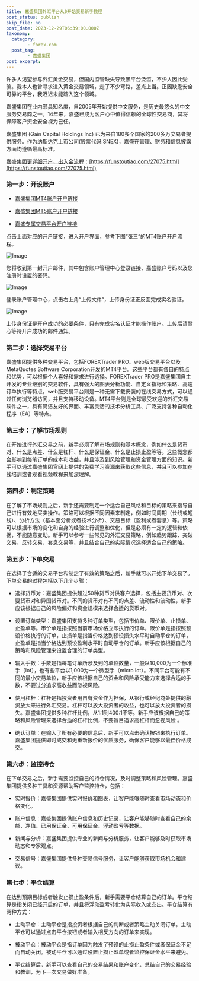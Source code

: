 ```yaml
---
title: 嘉盛集团外汇平台从0开始交易新手教程
post_status: publish
skip_file: no
post_date: 2023-12-29T06:39:00.000Z
taxonomy:
  category:
        - forex-com
  post_tag:
        - 嘉盛集团
post_excerpt: 
---
```

许多人渴望参与外汇黄金交易，但国内监管缺失导致黑平台泛滥，不少人因此受骗。我本人也曾寻求进入黄金交易领域，走了不少弯路，差点上当。正因缺乏安全可靠的平台，我迟迟未能踏入这个领域。

嘉盛集团在业内颇具知名度，自2005年开始提供中文服务，是历史最悠久的中文服务交易商之一。14年来，嘉盛已成为客户心中值得信赖的全球性交易商，其将保障客户资金安全视为己任。

嘉盛集团 (Gain Capital Holdings Inc) 已为来自180多个国家的200多万交易者提供服务。作为纳斯达克上市公司(股票代码:SNEX)，嘉盛在管理、财务和信息披露方面均遵循最高标准。

[嘉盛集团更详细开户，出入金流程](https://funstoutiao.com/27075.html)：[https://funstoutiao.com/27075.html](https://funstoutiao.com/27075.html)

### 第一步：开设账户

* [嘉盛集团MT4账户开户链接](https://s.ssgg.net/jsmt4)

* [嘉盛集团MT5账户开户链接](https://s.ssgg.net/jsmt5)

* [嘉盛专属交易平台开户链接](https://s.ssgg.net/js)

点击上面对应的开户链接，进入开户界面，参考下图“张三”的MT4账户开户流程。

![Image](https://prod-files-secure.s3.us-west-2.amazonaws.com/39ed1227-6d7d-4570-be36-9ccd4a2c4241/7a167aea-686b-400d-af59-4e18eb607a40/640.png?X-Amz-Algorithm=AWS4-HMAC-SHA256&X-Amz-Content-Sha256=UNSIGNED-PAYLOAD&X-Amz-Credential=ASIAZI2LB466XB4PLFJT%2F20250919%2Fus-west-2%2Fs3%2Faws4_request&X-Amz-Date=20250919T161309Z&X-Amz-Expires=3600&X-Amz-Security-Token=IQoJb3JpZ2luX2VjEFsaCXVzLXdlc3QtMiJHMEUCIARLS%2BtnUM2PqRlwGl%2F0dVbUkp2pZFbVQC3uhzkdFIIrAiEApr1ya%2FK1bKTRcMXhPDRov0jvfKeZ1azSNVjFxgeKw30qiAQI1P%2F%2F%2F%2F%2F%2F%2F%2F%2F%2FARAAGgw2Mzc0MjMxODM4MDUiDFQdLU9mJS%2BFE6QezCrcA7ar%2B%2Bz0ITqTmZCkq3oZgXCDSC9iUrFUhMk%2FWH58hMoKfwQ1pgXFrDFbhublk%2BgtyQT9vwwxlZnCCwTwhB4MdU%2BmfJjqYmpqFVZqJimH%2F4Ks8nUey%2F8HfyL7x6ilgQ4ZFpC6SH1LVLiqQnqfIIIhVdLp2O0mPjnylwkkaxUNoVM3PHEIDQweJeaALoexQQLOaz8iulP4PpzMPn%2B66A0zEFFuffXxsdCkwE47vHBaOHstLPMoTUN1J0lt0K%2Br6upW7ShxXcy1MBwu4XEQbK1w8qjuiOEn0OL%2B%2BthZx6dndt%2B06%2Fpq4UuOBKcKewgHybQgrtb3Wf5O4NZPaOCbT0bOHlU8hTDYSt7SFByLgUpsq8dpdA1WdbxsFlgsajvjBknGxk2mhUkfJVMK3QLE4BO1L3voL9VtkAne4Ymb2pT435kylG0MiAbz7ghAWSVZE%2FvX%2B7s1K9sxr%2F8ATyDxoSyR5SiQoZ%2F%2B4Yf7oHSeROs5L1I8Vqt4YkwupyHKT9Ypx9RyhYN32LtRbb43B9JTxLZuiX7cmfnxqznr8NvrHLli6GY0nEyorHPIIzC9gL9BCbQCFGKyrUdRnOS%2BkrbHvJ1xcXEYCcOJ2FEKU9jPwFQoSWkX%2FCxHukIXfIkOeav1MKvitMYGOqUBn6UMmCGdkU%2BpzpvGfZqJW%2FWPFN5wIhuv2e6ly8tORYF%2FcyZ1EJqXVv7zDsddelL9eeEoREknXv5QLYkrzerKSQWPxJrIjjOkZhkLaq%2BImJBlb7a7nxxogpkKOrtn01pTGfa51GkTTg2vMw7LKEbFhdYAQq3ST1efM7O8OJ9YKatwcDsmrfhORTiX00%2B%2Fz0yWmS0Ap89OSzTjMfDqErWvpx8u60Sb&X-Amz-Signature=6fd7e343b3c73d579116e63aed0ae7226b162a09c9a1d7732792d48be1e7f008&X-Amz-SignedHeaders=host&x-amz-checksum-mode=ENABLED&x-id=GetObject)

您将收到第一封开户邮件，其中包含账户管理中心登录链接、嘉盛账户号码以及您注册时设置的密码。

![Image](https://prod-files-secure.s3.us-west-2.amazonaws.com/39ed1227-6d7d-4570-be36-9ccd4a2c4241/eaa1c6b3-2877-4284-a0e1-530e222c27fb/image.png?X-Amz-Algorithm=AWS4-HMAC-SHA256&X-Amz-Content-Sha256=UNSIGNED-PAYLOAD&X-Amz-Credential=ASIAZI2LB466XB4PLFJT%2F20250919%2Fus-west-2%2Fs3%2Faws4_request&X-Amz-Date=20250919T161309Z&X-Amz-Expires=3600&X-Amz-Security-Token=IQoJb3JpZ2luX2VjEFsaCXVzLXdlc3QtMiJHMEUCIARLS%2BtnUM2PqRlwGl%2F0dVbUkp2pZFbVQC3uhzkdFIIrAiEApr1ya%2FK1bKTRcMXhPDRov0jvfKeZ1azSNVjFxgeKw30qiAQI1P%2F%2F%2F%2F%2F%2F%2F%2F%2F%2FARAAGgw2Mzc0MjMxODM4MDUiDFQdLU9mJS%2BFE6QezCrcA7ar%2B%2Bz0ITqTmZCkq3oZgXCDSC9iUrFUhMk%2FWH58hMoKfwQ1pgXFrDFbhublk%2BgtyQT9vwwxlZnCCwTwhB4MdU%2BmfJjqYmpqFVZqJimH%2F4Ks8nUey%2F8HfyL7x6ilgQ4ZFpC6SH1LVLiqQnqfIIIhVdLp2O0mPjnylwkkaxUNoVM3PHEIDQweJeaALoexQQLOaz8iulP4PpzMPn%2B66A0zEFFuffXxsdCkwE47vHBaOHstLPMoTUN1J0lt0K%2Br6upW7ShxXcy1MBwu4XEQbK1w8qjuiOEn0OL%2B%2BthZx6dndt%2B06%2Fpq4UuOBKcKewgHybQgrtb3Wf5O4NZPaOCbT0bOHlU8hTDYSt7SFByLgUpsq8dpdA1WdbxsFlgsajvjBknGxk2mhUkfJVMK3QLE4BO1L3voL9VtkAne4Ymb2pT435kylG0MiAbz7ghAWSVZE%2FvX%2B7s1K9sxr%2F8ATyDxoSyR5SiQoZ%2F%2B4Yf7oHSeROs5L1I8Vqt4YkwupyHKT9Ypx9RyhYN32LtRbb43B9JTxLZuiX7cmfnxqznr8NvrHLli6GY0nEyorHPIIzC9gL9BCbQCFGKyrUdRnOS%2BkrbHvJ1xcXEYCcOJ2FEKU9jPwFQoSWkX%2FCxHukIXfIkOeav1MKvitMYGOqUBn6UMmCGdkU%2BpzpvGfZqJW%2FWPFN5wIhuv2e6ly8tORYF%2FcyZ1EJqXVv7zDsddelL9eeEoREknXv5QLYkrzerKSQWPxJrIjjOkZhkLaq%2BImJBlb7a7nxxogpkKOrtn01pTGfa51GkTTg2vMw7LKEbFhdYAQq3ST1efM7O8OJ9YKatwcDsmrfhORTiX00%2B%2Fz0yWmS0Ap89OSzTjMfDqErWvpx8u60Sb&X-Amz-Signature=962385c1b7bc9c44085c0d6ee71bd5ac55d49494c61ed6c47cddcd2d502e31e7&X-Amz-SignedHeaders=host&x-amz-checksum-mode=ENABLED&x-id=GetObject)

登录账户管理中心，点击右上角“上传文件”，上传身份证正反面完成实名验证。

![Image](https://prod-files-secure.s3.us-west-2.amazonaws.com/39ed1227-6d7d-4570-be36-9ccd4a2c4241/54090639-09fc-46b4-a135-e0289f707147/image.png?X-Amz-Algorithm=AWS4-HMAC-SHA256&X-Amz-Content-Sha256=UNSIGNED-PAYLOAD&X-Amz-Credential=ASIAZI2LB466XB4PLFJT%2F20250919%2Fus-west-2%2Fs3%2Faws4_request&X-Amz-Date=20250919T161309Z&X-Amz-Expires=3600&X-Amz-Security-Token=IQoJb3JpZ2luX2VjEFsaCXVzLXdlc3QtMiJHMEUCIARLS%2BtnUM2PqRlwGl%2F0dVbUkp2pZFbVQC3uhzkdFIIrAiEApr1ya%2FK1bKTRcMXhPDRov0jvfKeZ1azSNVjFxgeKw30qiAQI1P%2F%2F%2F%2F%2F%2F%2F%2F%2F%2FARAAGgw2Mzc0MjMxODM4MDUiDFQdLU9mJS%2BFE6QezCrcA7ar%2B%2Bz0ITqTmZCkq3oZgXCDSC9iUrFUhMk%2FWH58hMoKfwQ1pgXFrDFbhublk%2BgtyQT9vwwxlZnCCwTwhB4MdU%2BmfJjqYmpqFVZqJimH%2F4Ks8nUey%2F8HfyL7x6ilgQ4ZFpC6SH1LVLiqQnqfIIIhVdLp2O0mPjnylwkkaxUNoVM3PHEIDQweJeaALoexQQLOaz8iulP4PpzMPn%2B66A0zEFFuffXxsdCkwE47vHBaOHstLPMoTUN1J0lt0K%2Br6upW7ShxXcy1MBwu4XEQbK1w8qjuiOEn0OL%2B%2BthZx6dndt%2B06%2Fpq4UuOBKcKewgHybQgrtb3Wf5O4NZPaOCbT0bOHlU8hTDYSt7SFByLgUpsq8dpdA1WdbxsFlgsajvjBknGxk2mhUkfJVMK3QLE4BO1L3voL9VtkAne4Ymb2pT435kylG0MiAbz7ghAWSVZE%2FvX%2B7s1K9sxr%2F8ATyDxoSyR5SiQoZ%2F%2B4Yf7oHSeROs5L1I8Vqt4YkwupyHKT9Ypx9RyhYN32LtRbb43B9JTxLZuiX7cmfnxqznr8NvrHLli6GY0nEyorHPIIzC9gL9BCbQCFGKyrUdRnOS%2BkrbHvJ1xcXEYCcOJ2FEKU9jPwFQoSWkX%2FCxHukIXfIkOeav1MKvitMYGOqUBn6UMmCGdkU%2BpzpvGfZqJW%2FWPFN5wIhuv2e6ly8tORYF%2FcyZ1EJqXVv7zDsddelL9eeEoREknXv5QLYkrzerKSQWPxJrIjjOkZhkLaq%2BImJBlb7a7nxxogpkKOrtn01pTGfa51GkTTg2vMw7LKEbFhdYAQq3ST1efM7O8OJ9YKatwcDsmrfhORTiX00%2B%2Fz0yWmS0Ap89OSzTjMfDqErWvpx8u60Sb&X-Amz-Signature=27a7e7fe55b0f4a7f98e7b126fc2a1e004e4c6aa7f1d7fb2695f0bc2b492f9fb&X-Amz-SignedHeaders=host&x-amz-checksum-mode=ENABLED&x-id=GetObject)

上传身份证是开户成功的必要条件，只有完成实名认证才能操作账户。上传后请耐心等待开户成功的邮件通知。

### 第二步：选择交易平台

嘉盛集团提供多种交易平台，包括FOREXTrader PRO、web版交易平台以及MetaQuotes Software Corporation开发的MT4平台。这些平台都有各自的特点和优势，可以根据个人喜好和需求进行选择。FOREXTrader PRO是嘉盛集团自主开发的专业级别的交易软件，具有强大的图表分析功能、自定义指标和策略、高速订单执行等特点。web版交易平台则是一种无需下载安装的在线交易方式，可以通过任何浏览器访问，并且支持移动设备。MT4平台则是全球最受欢迎的外汇交易软件之一，具有简洁友好的界面、丰富灵活的技术分析工具、广泛支持各种自动化程序（EA）等特点。

### 第三步：了解市场规则

在开始进行外汇交易之前，新手必须了解市场规则和基本概念，例如什么是货币对、什么是点差、什么是杠杆、什么是保证金、什么是止损止盈等等。这些概念都会影响到每笔订单的成本和收益，并且涉及到风险管理和资金管理方面的知识。新手可以通过嘉盛集团官网上提供的免费学习资源来获取这些信息，并且可以参加在线培训或者观看视频教程来加深理解。

### 第四步：制定策略

在了解了市场规则之后，新手还需要制定一个适合自己风格和目标的策略来指导自己进行有效地买卖操作。策略可以根据不同因素来制定，例如时间周期（长线或短线）、分析方法（基本面分析或者技术分析）、交易目标（盈利或者套息）等。策略可以根据市场的变化和自身的经验进行调整和优化，但是必须有一定的逻辑和依据，不能随意变动。新手可以参考一些常见的外汇交易策略，例如趋势跟踪、突破交易、反转交易、套息交易等，并且结合自己的实际情况选择适合自己的策略。

### 第五步：下单交易

在选择了合适的交易平台和制定了有效的策略之后，新手就可以开始下单交易了。下单交易的过程包括以下几个步骤：

* 选择货币对：嘉盛集团提供超过50种货币对供客户选择，包括主要货币对、次要货币对和异国货币对。不同的货币对有不同的点差、流动性和波动性，新手应该根据自己的风险偏好和资金规模来选择合适的货币对。

* 设置订单类型：嘉盛集团支持多种订单类型，包括市价单、限价单、止损单、止盈单等。市价单是指按照当前市场价格立即执行的订单，限价单是指按照预设价格执行的订单，止损单是指当价格达到预设损失水平时自动平仓的订单，止盈单是指当价格达到预设盈利水平时自动平仓的订单。新手应该根据自己的策略和风险管理来设置合理的订单类型。

* 输入手数：手数是指每笔订单所涉及到的单位数量，一般以10,000为一个标准手（lot），也有些平台以1,000为一个微型手（micro lot）。不同平台可能有不同的最小交易单位，新手应该根据自己的资金和风险承受能力来选择合适的手数，不要过分追求高收益而忽视风险。

* 使用杠杆：杠杆是指投资者用自有资金作为担保，从银行或经纪商处提供的融资放大来进行外汇交易。杠杆可以放大投资者的收益，也可以放大投资者的损失。嘉盛集团提供多种杠杆比例，从1:1到400:1不等。新手应该根据自己的策略和风险管理来选择合适的杠杆比例，不要盲目追求高杠杆而忽视风险 。

* 确认订单：在输入了所有必要的信息后，新手可以点击确认按钮来执行订单。嘉盛集团提供即时成交和无重新报价的优质服务，确保客户能够以最佳价格成交。

### 第六步：监控持仓

在下单交易之后，新手需要监控自己的持仓情况，及时调整策略和风险管理。嘉盛集团提供多种工具和资源帮助客户监控持仓，包括：

* 实时报价：嘉盛集团提供实时报价和图表，让客户能够随时查看市场动态和价格变化。

* 账户信息：嘉盛集团提供账户信息和历史记录，让客户能够随时查看自己的余额、净值、已用保证金、可用保证金、浮动盈亏等数据。

* 新闻与分析：嘉盛集团提供专业的新闻与分析服务，让客户能够及时获取市场动态和专家观点。

* 交易信号：嘉盛集团提供多种交易信号服务，让客户能够获取市场机会和建议。

### 第七步：平仓结算

在达到预期目标或者触发止损止盈条件后，新手需要平仓结算自己的订单。平仓结算是指关闭已经开启的订单，并且将浮动盈亏转化为实际收入或支出。平仓结算有两种方式：

* 主动平仓：主动平仓是指投资者根据自己的判断或者策略主动关闭订单。主动平仓可以通过点击平仓按钮或者输入相反方向的订单来实现。

* 被动平仓：被动平仓是指订单因为触发了预设的止损止盈条件或者保证金不足而自动关闭。被动平仓可以通过设置止损止盈单或者监控保证金水平来避免。

* 平仓结算后，新手可以查看自己的交易结果和账户变化，总结自己的交易经验和教训，为下一次交易做好准备。